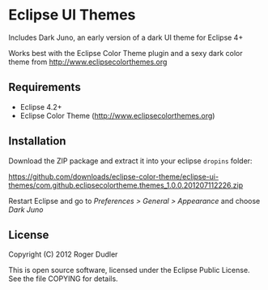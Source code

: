 Eclipse UI Themes
=================

Includes Dark Juno, an early version of a dark UI theme for Eclipse 4+

Works best with the Eclipse Color Theme plugin and a sexy dark color theme from http://www.eclipsecolorthemes.org

Requirements
------------

* Eclipse 4.2+
* Eclipse Color Theme (http://www.eclipsecolorthemes.org)

Installation
------------

Download the ZIP package and extract it into your eclipse ```dropins``` folder:

https://github.com/downloads/eclipse-color-theme/eclipse-ui-themes/com.github.eclipsecolortheme.themes_1.0.0.201207112226.zip

Restart Eclipse and go to *Preferences > General > Appearance* and choose *Dark Juno*

License
-------

Copyright (C) 2012 Roger Dudler

This is open source software, licensed under the Eclipse Public License. See the file COPYING for details.